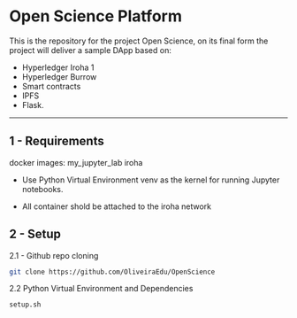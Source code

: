# Open Science Platform

This is the repository for the project Open Science, on its final form the project will deliver a sample DApp based on:

- Hyperledger Iroha 1
- Hyperledger Burrow
- Smart contracts
- IPFS
- Flask.

---
## 1 -  Requirements

docker images:
my_jupyter_lab
iroha

* Use Python Virtual Environment venv as the kernel for running Jupyter notebooks. 

* All container shold be attached to the iroha network
  
## 2 - Setup

2.1 - Github repo cloning

```bash
git clone https://github.com/OliveiraEdu/OpenScience
```
2.2 Python Virtual Environment and Dependencies

```shell
setup.sh
```


